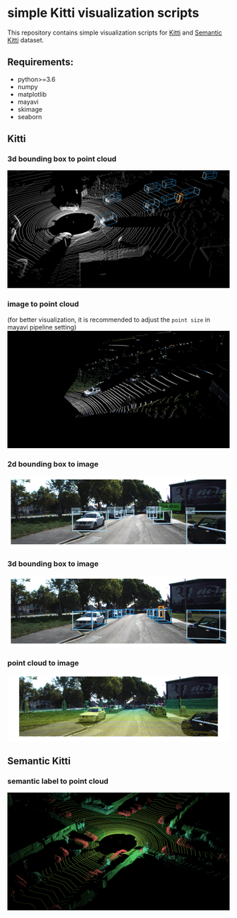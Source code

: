 # simple Kitti visualization scripts

This repository contains simple visualization scripts 
for [Kitti](http://www.cvlibs.net/datasets/kitti/) 
and [Semantic Kitti](http://www.semantic-kitti.org/) dataset.
 
## Requirements:
- python>=3.6
- numpy
- matplotlib
- mayavi
- skimage
- seaborn


## Kitti

### 3d bounding box to point cloud
<img src="https://github.com/junmeng6025/kitti_vistool/blob/main/examples/kitti_3dbox_to_cloud.png"/>

### image to point cloud
(for better visualization, it is recommended to adjust the ```point size``` in mayavi pipeline setting)
<img src="https://github.com/junmeng6025/kitti_vistool/blob/main/examples/kitti_img_to_cloud.png"/>

### 2d bounding box to image
<img src="https://github.com/junmeng6025/kitti_vistool/blob/main/examples/kitti_bbox_to_img.png"/>

### 3d bounding box to image
<img src="https://github.com/junmeng6025/kitti_vistool/blob/main/examples/kitti_3dbox_to_img.png"/>

### point cloud to image
<img src="https://github.com/junmeng6025/kitti_vistool/blob/main/examples/kitti_cloud_to_img.png"/>



## Semantic Kitti

### semantic label to point cloud
<img src="https://github.com/junmeng6025/kitti_vistool/blob/main/examples/semantic_kitti_label_to_cloud.png"/>



